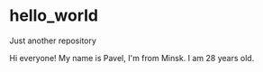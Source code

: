 # hello_world
Just another repository

Hi everyone!
My name is Pavel, I'm from Minsk.
I am 28 years old.
